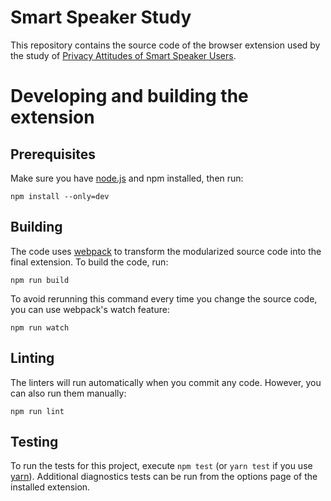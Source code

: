 # Smart Speaker Study

This repository contains the source code of the browser extension used by the study of [Privacy Attitudes of Smart Speaker Users](https://blues.cs.berkeley.edu/blog/2019/07/01/uninformed-but-unconcerned-privacy-attitudes-of-smart-speaker-users-pets-19/).

# Developing and building the extension

## Prerequisites

Make sure you have [node.js](https://nodejs.org) and npm installed, then run:

    npm install --only=dev

## Building

The code uses [webpack](https://webpack.js.org/) to transform the modularized source code into the final extension. To build the code, run:

    npm run build

To avoid rerunning this command every time you change the source code, you can use webpack's watch feature:

    npm run watch

## Linting

The linters will run automatically when you commit any code. However, you can also run them manually:

    npm run lint

## Testing

To run the tests for this project, execute `npm test` (or `yarn test` if you use [yarn](https://yarnpkg.com/)). Additional diagnostics tests can be run from the options page of the installed extension.
